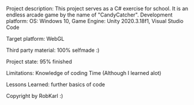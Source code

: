 Project description:
This project serves as a C# exercise for school. It is an endless arcade game by the name of "CandyCatcher".
Development platform:
OS: Windows 10, Game Engine: Unity 2020.3.18f1, Visual Studio Code

Target platform:
WebGL

Third party material:
100% selfmade :)

Project state:
95% finished

Limitations:
Knowledge of coding
Time
(Although I learned alot)

Lessons Learned:
further basics of code

Copyright by RobKarl :)